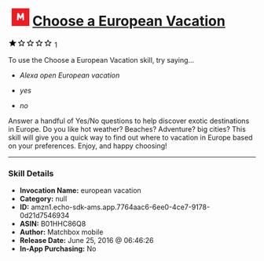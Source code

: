 # &nbsp;<img src="skill_icon" alt="Choose a European Vacation icon" width="36"> [Choose a European Vacation](http://alexa.amazon.com/#skills/amzn1.echo-sdk-ams.app.7764aac6-6ee0-4ce7-9178-0d21d7546934)
![1 stars](../../images/ic_star_black_18dp_1x.png)![1 stars](../../images/ic_star_border_black_18dp_1x.png)![1 stars](../../images/ic_star_border_black_18dp_1x.png)![1 stars](../../images/ic_star_border_black_18dp_1x.png)![1 stars](../../images/ic_star_border_black_18dp_1x.png) 1

To use the Choose a European Vacation skill, try saying...

* *Alexa open European vacation*

* *yes*

* *no*

Answer a handful of Yes/No questions to help discover exotic destinations in Europe. Do you like hot weather? Beaches? Adventure? big cities? This skill will give you a quick way to find out where to vacation in Europe based on your preferences. Enjoy, and happy choosing!

***

### Skill Details

* **Invocation Name:** european vacation
* **Category:** null
* **ID:** amzn1.echo-sdk-ams.app.7764aac6-6ee0-4ce7-9178-0d21d7546934
* **ASIN:** B01HHC86Q8
* **Author:** Matchbox mobile
* **Release Date:** June 25, 2016 @ 06:46:26
* **In-App Purchasing:** No
